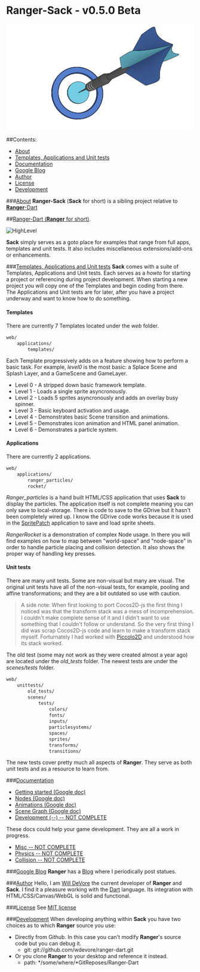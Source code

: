 Ranger-Sack - v0.5.0 Beta
===========
![Logo](docs/RangerDart_logo.png)

##Contents:
- [About](#about-dart)
- [Templates, Applications and Unit tests](#templates)
- [Documentation](#documentation)
- [Google Blog](#blog)
- [Author](#author)
- [License](#license)
- [Development](#development)

###[About](#about-dart)
**Ranger-Sack** (**Sack** for short) is a sibling project relative to [**Ranger**-Dart]()

##[Ranger-Dart (**Ranger** for short)](https://github.com/wdevore/Ranger-Dart).

![HighLevel](https://github.com/wdevore/Ranger-Dart/docs/diagrams/Ranger_Highlevel.png)

**Sack** simply serves as a goto place for examples that range from full apps, templates and unit tests. It also includes miscellaneous extensions/add-ons or enhancements.

###[Templates, Applications and Unit tests](#templates)
**Sack** comes with a suite of Templates, Applications and Unit tests. Each serves as a *howto* for starting a project or referencing during project development. When starting a new project you will copy one of the Templates and begin coding from there. The Applications and Unit tests are for later, after you have a project underway and want to know how to do something.

#### Templates
There are currently 7 Templates located under the *web* folder.
```
web/
    applications/
        templates/
```
Each Template progressively adds on a feature showing how to perform a basic task. For example, *level0* is the most basic: a Splace Scene and Splash Layer, and a GameScene and GameLayer.

- Level 0 - A stripped down basic framework template.
- Level 1 - Loads a single sprite asyncronously.
- Level 2 - Loads 5 sprites asyncronously and adds an overlay busy spinner.
- Level 3 - Basic keyboard activation and usage.
- Level 4 - Demonstrates basic Scene transition and animations.
- Level 5 - Demonstrates icon animation and HTML panel animation.
- Level 6 - Demonstrates a particle system.

#### Applications
There are currently 2 applications.
```
web/
    applications/
        ranger_particles/
        rocket/
```
*Ranger_particles* is a hand built HTML/CSS application that uses **Sack** to display the particles. The application itself is not complete meaning you can only save to local-storage. There is code to save to the GDrive but it hasn't been completely wired up. I know the GDrive code works because it is used in the [SpritePatch]() application to save and load sprite sheets.

*RangerRocket* is a demonstration of complex Node usage. In there you will find examples on how to map between "world-space" and "node-space" in order to handle particle placing and collision detection. It also shows the proper way of handling key presses.

#### Unit tests
There are many unit tests. Some are non-visual but many are visual. The original unit tests have all of the non-visual tests, for example, pooling and affine transformations; and they are a bit outdated so use with caution.
> A side note: When first looking to port Cocos2D-js the first thing I noticed was that the transform stack was a mess of incomprehension. I couldn't make complete sense of it and I didn't want to use something that I couldn't follow or understand. So the very first thing I did was scrap Cocos2D-js code and learn to make a transform stack myself. Forturnately I had worked with [Piccolo2D](http://www.cs.umd.edu/hcil/piccolo/) and understood how its stack worked.

The old test (some may not work as they were created almost a year ago) are located under the *old_tests* folder. The newest tests are under the *scenes/tests* folder.
```
web/
    unittests/
        old_tests/
        scenes/
            tests/
                colors/
                fonts/
                inputs/
                particlesystems/
                spaces/
                sprites/
                transforms/
                transitions/
```
The new tests cover pretty much all aspects of **Ranger**. They serve as both unit tests and as a resource to learn from.

###[Documentation](#documentation)
- [Getting started (Google doc)](https://docs.google.com/document/d/1k_vyVV9duqlMcCM4nZYc8B2BhyC_j4RXHg6WN6KSRPE/edit?usp=sharing)
- [Nodes (Google doc)](https://docs.google.com/document/d/1_uQJxKHuGpn82cWt3C2yBU-sfX2nb4BWKxhhJUpwKBA/edit?usp=sharing)
- [Animations (Google doc)](https://docs.google.com/document/d/1uFhSjwm1ehiZ3ni7yOUx5Cbf1LOVP9pcP3YcfumyFS4/edit?usp=sharing)
- [Scene Graph (Google doc)](https://docs.google.com/document/d/1CYAASqzukvdKToi7j9sv7TkiN4Le_ZjnFdN7I7uXqYI/edit?usp=sharing)
- [Development (--) -- NOT COMPLETE]()

These docs could help your game development. They are all a work in progress.

- [Misc -- NOT COMPLETE]()
- [Physics -- NOT COMPLETE]()
- [Collision -- NOT COMPLETE]()


###[Google Blog](#blog)
**Ranger** has a [Blog](https://plus.google.com/u/0/b/109136453872758385259/109136453872758385259/posts) where I periodically post statues.

###[Author](#author)
Hello, I am [Will DeVore](https://plus.google.com/u/0/b/104513085420089025698/104513085420089025698/posts) the current developer of **Ranger** and **Sack**. I find it a pleasure working with the [Dart](https://www.dartlang.org/) language. Its integration with HTML/CSS/Canvas/WebGL is solid and functional.

###[License](#license)
See [MIT license](LICENSE)

###[Development](#development)
When developing anything within **Sack** you have two choices as to which **Ranger** source you use:

- Directly from Github. In this case you can't modify **Ranger**'s source code but you can debug it.
    * git: git://github.com/wdevore/ranger-dart.git
- Or you clone **Ranger** to your desktop and reference it instead.
    * path: */some/where/*GitReposes/Ranger-Dart
